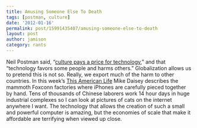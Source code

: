 ```yaml
---
title: Amusing Someone Else To Death
tags: [postman, culture]
date: '2012-01-16'
permalink: post/15991435407/amusing-someone-else-to-death
layout: post
author: jamison
category: rants
---
```


Neil Postman said, “[culture pays a price for
technology](http://www.mat.upm.es/~jcm/neil-postman--five-things.html "Neil Postman"),”
and that “technology favors some people and harms others.” Globalization
allows us to pretend this is not so. Really, we export much of the harm
to other countries. In this week’s [This American
Life](http://www.thisamericanlife.org/radio-archives/episode/454/mr-daisey-and-the-apple-factory "Mr Daisey and the Apple Factory") Mike
Daisey describes the mammoth Foxconn factories where iPhones are
carefully pieced together by hand. Tens of thousands of Chinese laborers
work 14 hour days in huge industrial complexes so I can look at pictures
of cats on the internet anywhere I want. The technology that allows the
creation of such a small and powerful computer is amazing, but the
economies of scale that make it affordable are terrifying when viewed up
close.
